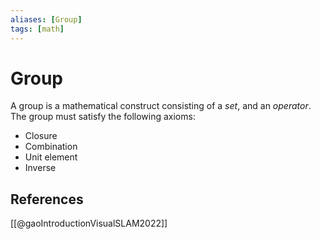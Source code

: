 ```yaml
---
aliases: [Group]
tags: [math]
---
```

# Group

A group is a mathematical construct consisting of a *set*, and an *operator*. The group must satisfy the following axioms:

- Closure
- Combination
- Unit element
- Inverse

## References
[[@gaoIntroductionVisualSLAM2022]]
